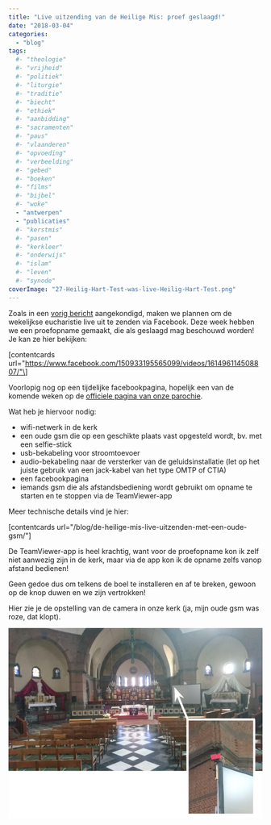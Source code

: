 ```yaml
---
title: "Live uitzending van de Heilige Mis: proef geslaagd!"
date: "2018-03-04"
categories: 
  - "blog"
tags:
  #- "theologie"
  #- "vrijheid"
  #- "politiek"
  #- "liturgie"
  #- "traditie"
  #- "biecht"
  #- "ethiek"
  #- "aanbidding"
  #- "sacramenten"
  #- "paus"
  #- "vlaanderen"
  #- "opvoeding"
  #- "verbeelding"
  #- "gebed"
  #- "boeken"
  #- "films"
  #- "bijbel"
  #- "woke"
  - "antwerpen"
  - "publicaties"
  #- "kerstmis"
  #- "pasen"
  #- "kerkleer"
  #- "onderwijs"
  #- "islam"
  #- "leven"
  #- "synode"
coverImage: "27-Heilig-Hart-Test-was-live-Heilig-Hart-Test.png"
---
```


Zoals in een [vorig bericht](/blog/de-heilige-mis-live-uitzenden-met-een-oude-gsm/) aangekondigd, maken we plannen om de wekelijkse eucharistie live uit te zenden via Facebook. Deze week hebben we een proefopname gemaakt, die als geslaagd mag beschouwd worden! Je kan ze hier bekijken:

\[contentcards url="https://www.facebook.com/150933195565099/videos/161496114508807/"\]

Voorlopig nog op een tijdelijke facebookpagina, hopelijk een van de komende weken op de [officiele pagina van onze parochie](https://www.facebook.com/antonius.heilighart.antwerpen).

Wat heb je hiervoor nodig:

- wifi-netwerk in de kerk
- een oude gsm die op een geschikte plaats vast opgesteld wordt, bv. met een selfie-stick
- usb-bekabeling voor stroomtoevoer
- audio-bekabeling naar de versterker van de geluidsinstallatie (let op het juiste gebruik van een jack-kabel van het type OMTP of CTIA)
- een facebookpagina
- iemands gsm die als afstandsbediening wordt gebruikt om opname te starten en te stoppen via de TeamViewer-app

Meer technische details vind je hier:

\[contentcards url="/blog/de-heilige-mis-live-uitzenden-met-een-oude-gsm/"\]

De TeamViewer-app is heel krachtig, want voor de proefopname kon ik zelf niet aanwezig zijn in de kerk, maar via de app kon ik de opname zelfs vanop afstand bedienen!

Geen gedoe dus om telkens de boel te installeren en af te breken, gewoon op de knop duwen en we zijn vertrokken!

Hier zie je de opstelling van de camera in onze kerk (ja, mijn oude gsm was roze, dat klopt).

![](images/Opstelling-van-streaming-camera-in-de-kerk.png)
